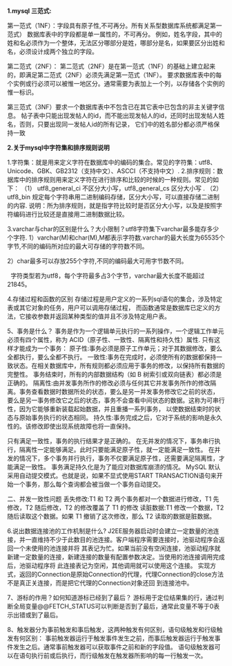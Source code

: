 **1.mysql 三范式:**

   第一范式（1NF）：字段具有原子性,不可再分。所有关系型数据库系统都满足第一范式）
        	数据库表中的字段都是单一属性的，不可再分。
        	例如，姓名字段，其中的姓和名必须作为一个整体，无法区分哪部分是姓，哪部分是名，如果要区分出姓和名，必须设计成两个独立的字段。
        
   第二范式（2NF）：
        第二范式（2NF）是在第一范式（1NF）的基础上建立起来的，即满足第二范式（2NF）必须先满足第一范式（1NF）。
        要求数据库表中的每个实例或行必须可以被惟一地区分。通常需要为表加上一个列，以存储各个实例的惟一标识。
   
   第三范式（3NF）要求一个数据库表中不包含已在其它表中已包含的非主关键字信息。
        帖子表中只能出现发帖人的id，而不能出现发帖人的id，还同时出现发帖人姓名，否则，只要出现同一发帖人id的所有记录，
        它们中的姓名部分都必须严格保持一致

**2.关于mysql中字符集和排序规则说明**

   1.字符集：就是用来定义字符在数据库中的编码的集合。常见的字符集：utf8、Unicode、GBK、GB2312（支持中文）、ASCCI（不支持中文）.
   2.排序规则：数据库中的排序规则用来定义字符在进行排序和比较的时候的一种规则。常见的如下： 
       （1） utf8_general_ci 不区分大小写，utf8_general_cs 区分大小写 .
       （2） utf8_bin 规定每个字符串用二进制编码存储，区分大小写，可以直接存储二进制的内容.
   说明：所为排序规则，就是指字符比较时是否区分大小写，以及是按照字符编码进行比较还是直接用二进制数据比较。

3.varchar与char的区别是什么？大小限制？utf8字符集下varchar最多能存多少个字符.
   1）varchar(M)和char(M),M都表示字符数.varchar的最大长度为65535个字节,不同的编码所对应的最大可存储的字符数不同。
   
   2）char最多可以存放255个字符,不同的编码最大可用字节数不同。
   
      字符类型若为utf8，每个字符最多占3个字节，varchar最大长度不能超过21845。
 
4.存储过程和函数的区别
   存储过程是用户定义的一系列sql语句的集合，涉及特定表或其它对象的任务，用户可以调用存储过程，
   而函数通常是数据库已定义的方法，它接收参数并返回某种类型的值并且不涉及特定用户表。
   
5、事务是什么？
   事务是作为一个逻辑单元执行的一系列操作，一个逻辑工作单元必须有四个属性，称为 ACID（原子性、一致性、隔离性和持久性）属性.
   只有这样才能成为一个事务：
   原子性:事务必须是原子工作单元；对于其数据修改，要么全都执行，要么全都不执行。
   一致性:事务在完成时，必须使所有的数据都保持一致状态。在相关数据库中，所有规则都必须应用于事务的修改，以保持所有数据的完整性。
         事务结束时，所有的内部数据结构（如 B 树索引或双向链表）都必须是正确的。
   隔离性:由并发事务所作的修改必须与任何其它并发事务所作的修改隔离。事务查看数据时数据所处的状态，要么是另一并发事务修改它之前的状态，
         要么是另一事务修改它之后的状态，事务不会查看中间状态的数据。这称为可串行性，因为它能够重新装载起始数据，并且重播一系列事务，
         以使数据结束时的状态与原始事务执行的状态相同。
   持久性:事务完成之后，它对于系统的影响是永久性的。该修改即使出现系统故障也将一直保持。
   
   只有满足一致性，事务的执行结果才是正确的。
   在无并发的情况下，事务串行执行，隔离性一定能够满足。此时只要能满足原子性，就一定能满足一致性。
   在并发的情况下，多个事务并行执行，事务不仅要满足原子性，还需要满足隔离性，才能满足一致性。
   事务满足持久化是为了能应对数据库崩溃的情况。
   MySQL 默认采用自动提交模式。也就是说，如果不显式使用START TRANSACTION语句来开始一个事务，那么每个查询都会被当做一个事务自动提交。
   
   二、并发一致性问题
      丢失修改:T1 和 T2 两个事务都对一个数据进行修改，T1 先修改，T2 随后修改，T2 的修改覆盖了 T1 的修改
      读脏数据:T1 修改一个数据，T2 随后读取这个数据。如果 T1 撤销了这次修改，那么 T2 读取的数据是脏数据。
   
   
    
6.说出数据连接池的工作机制是什么? 
   J2EE服务器启动时会建立一定数量的池连接，并一直维持不少于此数目的池连接。客户端程序需要连接时，池驱动程序会返回一个未使用的池连接并将
   其表记为忙。如果当前没有空闲连接，池驱动程序就新建一定数量的连接，新建连接的数量有配置参数决定。当使用的池连接调用完成后，池驱动程序将
   此连接表记为空闲，其他调用就可以使用这个连接。 
   实现方式，返回的Connection是原始Connection的代理，代理Connection的close方法不是真正关连接，而是把它代理的Connection对象还回
   到连接池中。

7、游标的作用？如何知道游标已经到了最后？
   游标用于定位结果集的行，通过判断全局变量@@FETCH_STATUS可以判断是否到了最后，通常此变量不等于0表示出错或到了最后。

8、触发器分为事前触发和事后触发，这两种触发有何区别，语句级触发和行级触发有何区别：
   事前触发器运行于触发事件发生之前，而事后触发器运行于触发事件发生之后。通常事前触发器可以获取事件之前和新的字段值。
   语句级触发器可以在语句执行前或后执行，而行级触发在触发器所影响的每一行触发一次。
        